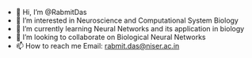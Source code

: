 - 👋 Hi, I’m @RabmitDas
- 👀 I’m interested in Neuroscience and Computational System Biology
- 🌱 I’m currently learning Neural Networks and its application in biology
- 💞️ I’m looking to collaborate on Biological Neural Networks 
- 📫 How to reach me Email: rabmit.das@niser.ac.in

<!---
RabmitDas/RabmitDas is a ✨ special ✨ repository because its `README.md` (this file) appears on your GitHub profile.
You can click the Preview link to take a look at your changes.
--->
